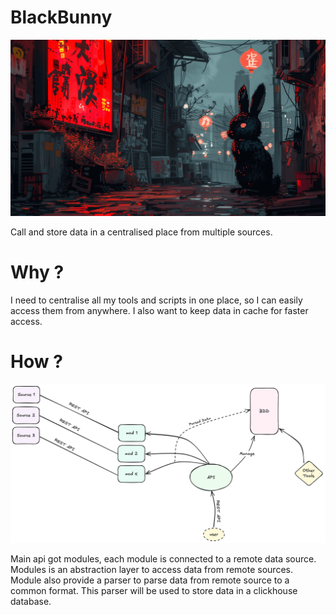 # BlackBunny

![BlackBunny](./.github/banner.png)

Call and store data in a centralised place from multiple sources.

# Why ?
I need to centralise all my tools and scripts in one place, so I can easily access them from anywhere.
I also want to keep data in cache for faster access.

# How ?
![scheme](./.github/scheme.png)

Main api got modules, each module is connected to a remote data source. Modules is an abstraction layer to access data from remote sources.
Module also provide a parser to parse data from remote source to a common format. This parser will be used to store data in a clickhouse database.